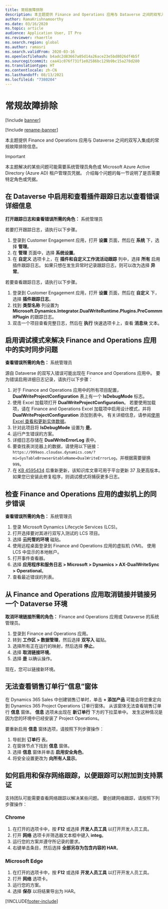 ```yaml
---
title: 常规故障排除
description: 本主题提供 Finance and Operations 应用与 Dataverse 之间的双写入集成的常规故障排除信息。
author: RamaKrishnamoorthy
ms.date: 03/16/2020
ms.topic: article
audience: Application User, IT Pro
ms.reviewer: rhaertle
ms.search.region: global
ms.author: ramasri
ms.search.validFrom: 2020-03-16
ms.openlocfilehash: b4adc2d83667a05d14a26ace23e5bd8026df4b5f
ms.sourcegitcommit: caa41c076f731f1e02586bc129b9bc15a278d280
ms.translationtype: HT
ms.contentlocale: zh-CN
ms.lasthandoff: 08/13/2021
ms.locfileid: "7380204"
---
```

# <a name="general-troubleshooting"></a>常规故障排除

[!include [banner](../../includes/banner.md)]

[!include [rename-banner](~/includes/cc-data-platform-banner.md)]

本主题提供 Finance and Operations 应用与 Dataverse 之间的双写入集成的常规故障排除信息。

> [!IMPORTANT]
> 本主题解决的某些问题可能需要系统管理员角色或 Microsoft Azure Active Directory (Azure AD) 租户管理员凭据。 介绍每个问题的每一节说明了是否需要特定角色或凭据。

## <a name="enable-and-view-the-plug-in-trace-log-in-dataverse-to-view-error-details"></a><a id="enable-view-trace"></a>在 Dataverse 中启用和查看插件跟踪日志以查看错误详细信息

**打开跟踪日志和查看错误所需的角色：** 系统管理员

若要打开跟踪日志，请执行以下步骤。

1. 登录到 Customer Engagement 应用，打开 **设置** 页面，然后在 **系统** 下，选择 **管理**。
2. 在 **管理** 页面中，选择 **系统设置**。
3. 在 **自定义** 选项卡上，在 **插件和自定义工作流活动跟踪** 列中，选择 **所有** 启用插件跟踪日志。 如果只想在发生异常时记录跟踪日志，则可以改为选择 **异常**。


若要查看跟踪日志，请执行以下步骤。

1. 登录到 Customer Engagement 应用，打开 **设置** 页面，然后在 **自定义** 下，选择 **插件跟踪日志**。
2. 找到 **类型名称** 列设置为 **Microsoft.Dynamics.Integrator.DualWriteRuntime.Plugins.PreCommmitPlugin** 的跟踪日志。
3. 双击一个项目查看完整日志，然后在 **执行** 快速选项卡上，查看 **消息块** 文本。

## <a name="enable-debug-mode-to-troubleshoot-live-synchronization-issues-in-finance-and-operations-apps"></a>启用调试模式来解决 Finance and Operations 应用中的实时同步问题

**查看错误所需的角色：** 系统管理员

源自 Dataverse 的双写入错误可能出现在 Finance and Operations 应用中。 要为错误启用详细日志记录，请执行以下步骤：

1. 对于 Finance and Operations 应用中的所有项目配置，**DualWriteProjectConfiguration** 表上有一个 **IsDebugMode** 标志。
2. 使用 Excel 加载项打开 **DualWriteProjectConfiguration**。 若要使用加载项，请在 Finance and Operations Excel 加载项中启用设计模式，并将 **DualWriteProjectConfiguration** 添加到表中。 有关详细信息，请参阅[使用 Excel 查看和更新实体数据](../../office-integration/use-excel-add-in.md)。
3. 针对此项目将 **IsDebugMode** 设置为 **是**。
4. 运行产生错误的方案。
5. 详细日志存储在 **DualWriteErrorLog** 表中。
6. 要查找表浏览器上的数据，请使用以下链接：`https://999aos.cloudax.dynamics.com/?mi=SysTableBrowser&tableName=DualWriteErrorLog`，并根据需要替换 `999`。
7. 在 [KB 4595434](https://fix.lcs.dynamics.com/Issue/Details?kb=4595434&bugId=527820&dbType=3&qc=98e5dc124ac125c57ad633d885ac612aea3ddb8f4abf9d71ab3aa354f2e06cbe) 后重新更新，该知识库文章可用于平台更新 37 及更高版本。 如果您已安装此修复程序，则调试模式将捕获更多日志。  

## <a name="check-synchronization-errors-on-the-virtual-machine-for-the-finance-and-operations-app"></a>检查 Finance and Operations 应用的虚拟机上的同步错误

**查看错误所需的角色：** 系统管理员

1. 登录 Microsoft Dynamics Lifecycle Services (LCS)。
2. 打开选择要对其进行双写入测试的 LCS 项目。
3. 选择 **云托管的环境** 磁贴。
4. 使用远程桌面登录到 Finance and Operations 应用的虚拟机 (VM)。 使用 LCS 中显示的本地帐户。
5. 打开事件查看器。
6. 选择 **应用程序和服务日志 \> Microsoft \> Dynamics \> AX-DualWriteSync \> Operational**。
7. 查看最近错误的列表。

## <a name="unlink-and-link-another-dataverse-environment-from-a-finance-and-operations-app"></a>从 Finance and Operations 应用取消链接并链接另一个 Dataverse 环境

**取消环境链接所需的角色：** Finance and Operations 应用或 Dataverse 的系统管理员。

1. 登录到 Finance and Operations 应用。
2. 转到 **工作区 \> 数据管理**，然后选择 **双写入** 磁贴。
3. 选择所有正在运行的映射，然后选择 **停止**。
4. 选择 **取消链接环境**。
5. 选择 **是** 以确认操作。

现在，您可以链接新环境。

## <a name="unable-to-view-the-sales-order-line-information-form"></a>无法查看销售订单行“信息”窗体 

在 Dynamics 365 Sales 中创建销售订单时，单击 **+ 添加产品** 可能会将您重定向到 Dynamics 365 Project Operations 订单行窗体。 从该窗体无法查看销售订单行 **信息** 窗体。 **信息** 选项未出现在 **新订单行** 下方的下拉菜单中。 发生这种情况是因为您的环境中已经安装了 Project Operations。

要重新启用 **信息** 窗体选项，请按照下列步骤操作：

1. 导航到 **订单行** 表。
2. 在窗体节点下找到 **信息** 窗体。
3. 选择 **信息** 窗体并单击 **启用安全角色**。
4. 将安全设置更改为 **向所有人显示**。

## <a name="how-to-enable-and-save-network-trace-so-that-traces-can-be-attached-to-support-tickets"></a>如何启用和保存网络跟踪，以便跟踪可以附加到支持票证

支持团队可能需要查看网络跟踪以解决某些问题。 要创建网络跟踪，请按照下列步骤操作：

### <a name="chrome"></a>Chrome

1. 在打开的选项卡中，按 **F12** 或选择 **开发人员工具** 以打开开发人员工具。
2. 打开 **网络** 选项卡并筛选器文本框中键入 **integ**。
3. 运行您的方案并遵守所记录的要求。
4. 右键单击条目，然后选择 **全部另存为包含内容的 HAR**。

### <a name="microsoft-edge"></a>Microsoft Edge

1. 在打开的选项卡中，按 **F12** 或选择 **开发人员工具** 以打开开发人员工具。
2. 打开 **网络** 选项卡。
3. 运行您的方案。
4. 选择 **保存** 以将结果导出为 HAR。

[!INCLUDE[footer-include](../../../../includes/footer-banner.md)]
